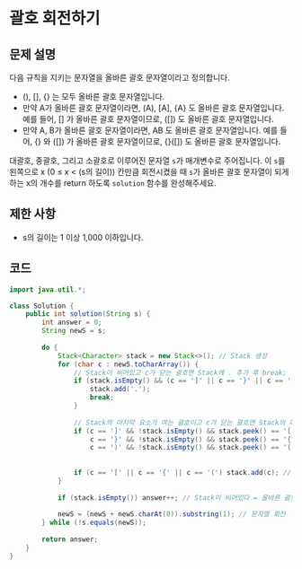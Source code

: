 # 괄호 회전하기

## 문제 설명
다음 규칙을 지키는 문자열을 올바른 괄호 문자열이라고 정의합니다.

- (), [], {} 는 모두 올바른 괄호 문자열입니다.
- 만약 A가 올바른 괄호 문자열이라면, (A), [A], {A} 도 올바른 괄호 문자열입니다. 예를 들어, [] 가 올바른 괄호 문자열이므로, ([]) 도 올바른 괄호 문자열입니다.
- 만약 A, B가 올바른 괄호 문자열이라면, AB 도 올바른 괄호 문자열입니다. 예를 들어, {} 와 ([]) 가 올바른 괄호 문자열이므로, {}([]) 도 올바른 괄호 문자열입니다.

대괄호, 중괄호, 그리고 소괄호로 이루어진 문자열 `s`가 매개변수로 주어집니다. 이 `s`를 왼쪽으로 x (0 ≤ x < (s의 길이)) 칸만큼 회전시켰을 때 `s`가 올바른 괄호 문자열이 되게 하는 x의 개수를 return 하도록 `solution` 함수를 완성해주세요.

## 제한 사항
- s의 길이는 1 이상 1,000 이하입니다.

## 코드
```java
import java.util.*;

class Solution {
    public int solution(String s) {
        int answer = 0;
        String newS = s;
        
        do {
            Stack<Character> stack = new Stack<>(); // Stack 생성
            for (char c : newS.toCharArray()) {
                // Stack이 비어있고 c가 닫는 괄호면 Stack에 . 추가 후 break;
                if (stack.isEmpty() && (c == ']' || c == '}' || c == ')')) {
                    stack.add('.');
                    break;
                }
                
                // Stack의 마지막 요소가 여는 괄호이고 c가 닫는 괄호면 Stack의 마지막 요소 제거
                if (c == ']' && !stack.isEmpty() && stack.peek() == '[' ||
                    c == '}' && !stack.isEmpty() && stack.peek() == '{' ||
                    c == ')' && !stack.isEmpty() && stack.peek() == '(') stack.pop();
                
                
                if (c == '[' || c == '{' || c == '(') stack.add(c); // c가 여는 괄호면 Stack에 추가
            }
            
            if (stack.isEmpty()) answer++; // Stack이 비어있다 = 올바른 괄호 문자열로 구성되어 있다 면 answer++;
            
            newS = (newS + newS.charAt(0)).substring(1); // 문자열 회전
        } while (!s.equals(newS));
        
        return answer;
    }
}
```
